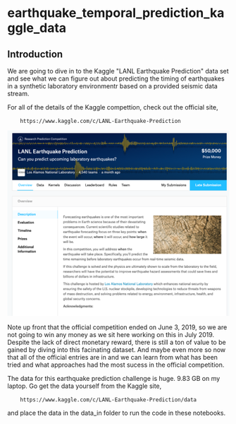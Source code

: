 # earthquake_temporal_prediction_kaggle_data

## Introduction

We are going to dive in to the Kaggle "LANL Earthquake Prediction" data set and see what we can figure out about predicting the timing of earthquakes in a synthetic laboratory environmentr based on a provided seismic data stream. 

For all of the details of the Kaggle compettion, check out the official site,

        https://www.kaggle.com/c/LANL-Earthquake-Prediction

![The homepage of Kaggle's LANL Earthquake Prediction competition. ](/img/page_capture_kaggle.png)

Note up front that the official competition ended on June 3, 2019, so we are not going to win any money as we sit here working on this in July 2019. Despite the lack of direct monetary reward, there is still a ton of value to be gained by diving into this facinating dataset. And maybe even more so now that all of the official entries are in and we can learn from what has been tried and what approaches had the most sucess in the official competition.          

The data for this earthquake prediction challenge is huge. 9.83 GB on my laptop. Go get the data yourself from the Kaggle site,

        https://www.kaggle.com/c/LANL-Earthquake-Prediction/data

and place the data in the data_in folder to run the code in these notebooks. 
